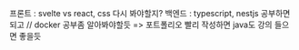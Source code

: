 프론트 : svelte vs react, css 다시 봐야할지?
백엔드 : typescript, nestjs 공부하면되고 // docker 공부좀 알아봐야할듯 => 포트폴리오 빨리 작성하면 java도 강의 들으면 좋을듯